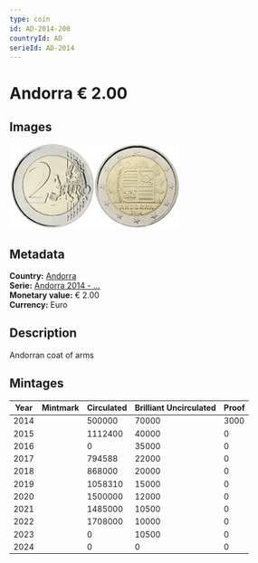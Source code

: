 ```yaml
---
type: coin
id: AD-2014-200
countryId: AD
serieId: AD-2014
---
```


# Andorra € 2.00

## Images

<img src="../../../Images/common-2007-200.webp" height="150" alt="Front image"><img src="Images/andorra-2014-200.webp" height="150" alt="Back image">

## Metadata

**Country:** [Andorra](../index.md)\
**Serie:** [Andorra 2014 - ...](index.md)\
**Monetary value:** € 2.00\
**Currency:** Euro

## Description

Andorran coat of arms

## Mintages

| Year | Mintmark | Circulated | Brilliant Uncirculated | Proof |
| ---- | -------- | ---------- | ---------------------- | ----- |
| 2014 |          | 500000     | 70000                  | 3000  |
| 2015 |          | 1112400    | 40000                  | 0     |
| 2016 |          | 0          | 35000                  | 0     |
| 2017 |          | 794588     | 22000                  | 0     |
| 2018 |          | 868000     | 20000                  | 0     |
| 2019 |          | 1058310    | 15000                  | 0     |
| 2020 |          | 1500000    | 12000                  | 0     |
| 2021 |          | 1485000    | 10500                  | 0     |
| 2022 |          | 1708000    | 10000                  | 0     |
| 2023 |          | 0          | 10500                  | 0     |
| 2024 |          | 0          | 0                      | 0     |
